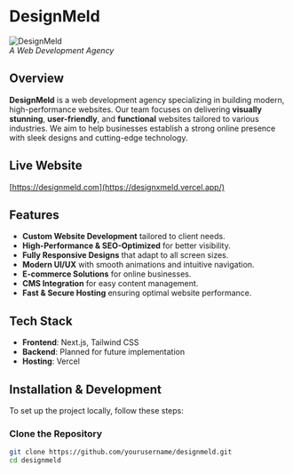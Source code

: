 # DesignMeld

![DesignMeld](https://yourimageurl.com/preview.png)  
*A Web Development Agency*

## Overview
**DesignMeld** is a web development agency specializing in building modern, high-performance websites. Our team focuses on delivering **visually stunning**, **user-friendly**, and **functional** websites tailored to various industries. We aim to help businesses establish a strong online presence with sleek designs and cutting-edge technology.

## Live Website
[https://designmeld.com](https://designxmeld.vercel.app/)

## Features
- **Custom Website Development** tailored to client needs.
- **High-Performance & SEO-Optimized** for better visibility.
- **Fully Responsive Designs** that adapt to all screen sizes.
- **Modern UI/UX** with smooth animations and intuitive navigation.
- **E-commerce Solutions** for online businesses.
- **CMS Integration** for easy content management.
- **Fast & Secure Hosting** ensuring optimal website performance.

## Tech Stack
- **Frontend**: Next.js, Tailwind CSS  
- **Backend**: Planned for future implementation  
- **Hosting**: Vercel  

## Installation & Development
To set up the project locally, follow these steps:

### Clone the Repository
```sh
git clone https://github.com/yourusername/designmeld.git
cd designmeld
